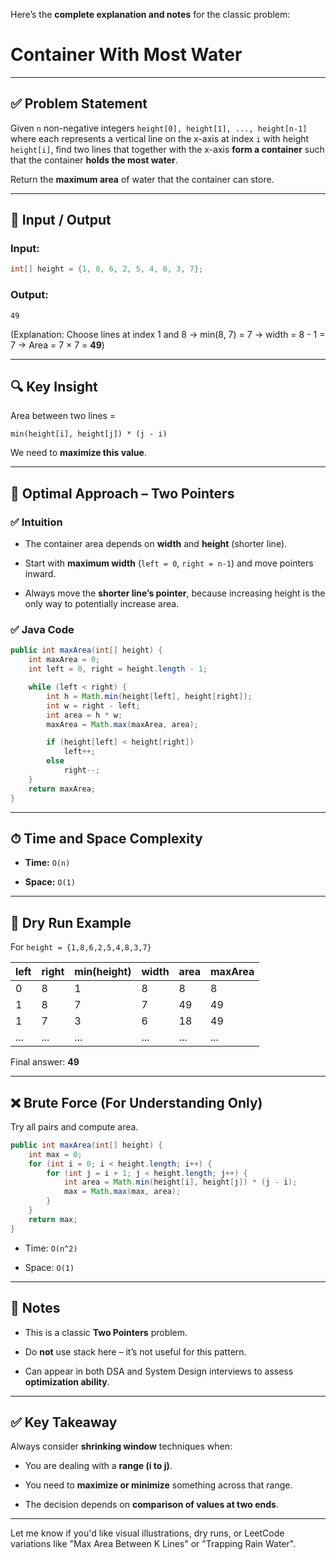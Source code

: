 Here’s the **complete explanation and notes** for the classic problem:

# **Container With Most Water**

---

## ✅ Problem Statement

Given `n` non-negative integers `height[0], height[1], ..., height[n-1]` where each represents a vertical line on the x-axis at index `i` with height `height[i]`, find two lines that together with the x-axis **form a container** such that the container **holds the most water**.

Return the **maximum area** of water that the container can store.

---

## 🔸 Input / Output

### Input:

```java
int[] height = {1, 8, 6, 2, 5, 4, 8, 3, 7};
```

### Output:

```
49
```

(Explanation: Choose lines at index 1 and 8 → min(8, 7) = 7 → width = 8 - 1 = 7 → Area = 7 × 7 = **49**)

---

## 🔍 Key Insight

Area between two lines =

```
min(height[i], height[j]) * (j - i)
```

We need to **maximize this value**.

---

## 🔵 Optimal Approach – Two Pointers

### ✅ Intuition

- The container area depends on **width** and **height** (shorter line).
    
- Start with **maximum width** (`left = 0`, `right = n-1`) and move pointers inward.
    
- Always move the **shorter line’s pointer**, because increasing height is the only way to potentially increase area.
    

### ✅ Java Code

```java
public int maxArea(int[] height) {
    int maxArea = 0;
    int left = 0, right = height.length - 1;

    while (left < right) {
        int h = Math.min(height[left], height[right]);
        int w = right - left;
        int area = h * w;
        maxArea = Math.max(maxArea, area);

        if (height[left] < height[right])
            left++;
        else
            right--;
    }
    return maxArea;
}
```

---

## ⏱ Time and Space Complexity

- **Time:** `O(n)`
    
- **Space:** `O(1)`
    

---

## 🧠 Dry Run Example

For `height = {1,8,6,2,5,4,8,3,7}`

|left|right|min(height)|width|area|maxArea|
|---|---|---|---|---|---|
|0|8|1|8|8|8|
|1|8|7|7|49|49|
|1|7|3|6|18|49|
|...|...|...|...|...|...|

Final answer: **49**

---

## ❌ Brute Force (For Understanding Only)

Try all pairs and compute area.

```java
public int maxArea(int[] height) {
    int max = 0;
    for (int i = 0; i < height.length; i++) {
        for (int j = i + 1; j < height.length; j++) {
            int area = Math.min(height[i], height[j]) * (j - i);
            max = Math.max(max, area);
        }
    }
    return max;
}
```

- Time: `O(n^2)`
    
- Space: `O(1)`
    

---

## 📌 Notes

- This is a classic **Two Pointers** problem.
    
- Do **not** use stack here – it’s not useful for this pattern.
    
- Can appear in both DSA and System Design interviews to assess **optimization ability**.
    

---

## ✅ Key Takeaway

Always consider **shrinking window** techniques when:

- You are dealing with a **range (i to j)**.
    
- You need to **maximize or minimize** something across that range.
    
- The decision depends on **comparison of values at two ends**.
    

---

Let me know if you'd like visual illustrations, dry runs, or LeetCode variations like "Max Area Between K Lines" or "Trapping Rain Water".